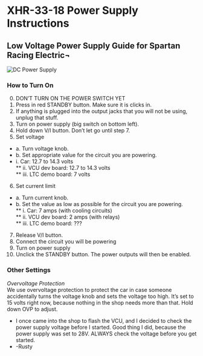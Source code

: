 # XHR-33-18 Power Supply Instructions

## Low Voltage Power Supply Guide for Spartan Racing Electric¬

![DC Power Supply](https://github.com/spartanracingelectric/SRE-2/blob/master/dcpower.jpg)

### How to Turn On  
0.	DON’T TURN ON THE POWER SWITCH YET   
1.	Press in red STANDBY button.  Make sure it is clicks in.  
2.	If anything is plugged into the output jacks that you will not be using, unplug that stuff.  
3.	Turn on power supply (big switch on bottom left).  
4.	Hold down V/I button.  Don’t let go until step 7.  
5.	Set voltage  
* a.	Turn voltage knob.  
* b.	Set appropriate value for the circuit you are powering.  
* i.	Car: 12.7 to 14.3 volts  
** ii.	VCU dev board: 12.7 to 14.3 volts  
** iii.	LTC demo board: 7 volts  
6.	Set current limit  
* a.	Turn current knob.  
* b.	Set the value as low as possible for the circuit you are powering.  
** i.	Car: 7 amps (with cooling circuits)  
** ii.	VCU dev board: 2 amps (with relays)  
** iii.	LTC demo board: ???  
7.	Release V/I button.  
8.	Connect the circuit you will be powering  
9.	Turn on power supply  
10.	Unclick the STANDBY button.  The power outputs will then be enabled.  
### Other Settings  
*Overvoltage Protection*  
We use overvoltage protection to protect the car in case someone accidentally turns the voltage knob and sets the voltage too high.  It’s set to 15 volts right now, because nothing in the shop needs more than that.  Hold down OVP to adjust.  
* I once came into the shop to flash the VCU, and I decided to check the power supply voltage before I started.  Good thing I did, because the power supply was set to 28V.  ALWAYS check the voltage before you get started.    
* -Rusty
